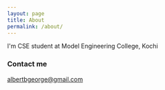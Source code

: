 ```yaml
---
layout: page
title: About
permalink: /about/
---
```


I'm CSE student at Model Engineering College, Kochi


### Contact me

[albertbgeorge@gmail.com](mailto:albertbgeorge@gmail.com "Please don't spam")